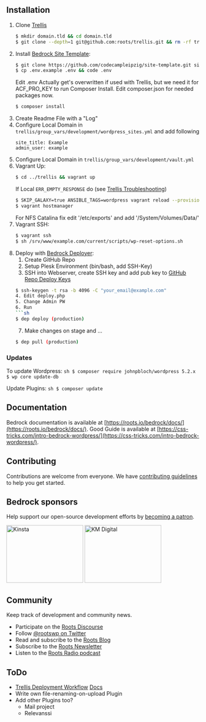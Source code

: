 ## Installation

1. Clone [Trellis]()
    ```sh
    $ mkdir domain.tld && cd domain.tld
    $ git clone --depth=1 git@github.com:roots/trellis.git && rm -rf trellis/.git
    ```
2. Install [Bedrock Site Template](https://github.com/codecampleipzig/site-template):
    ```sh
    $ git clone https://github.com/codecampleipzig/site-template.git site  && cd site && rm -rf .git
    $ cp .env.example .env && code .env
    ```
    Edit .env
    Actually get's overwritten if used with Trellis, but we need it for ACF_PRO_KEY to run Composer Install. Edit composer.json for needed packages now.
    ```sh
    $ composer install
    ```
3. Create Readme File with a "Log"
4. Configure Local Domain in `trellis/group_vars/development/wordpress_sites.yml` and add following
    ```
    site_title: Example
    admin_user: example
    ```
5. Configure Local Domain in `trellis/group_vars/development/vault.yml`
6. Vagrant Up:
    ```sh
    $ cd ../trellis && vagrant up
    ```
    If Local `ERR_EMPTY_RESPONSE` do (see [Trellis Troubleshooting](https://roots.io/trellis/docs/troubleshooting/))
    ```sh
    $ SKIP_GALAXY=true ANSIBLE_TAGS=wordpress vagrant reload --provision
    $ vagrant hostmanager
    ```
    For NFS Catalina fix edit '/etc/exports' and add '/System/Volumes/Data/'
7. Vagrant SSH:
    ```sh
    $ vagrant ssh
    $ sh /srv/www/example.com/current/scripts/wp-reset-options.sh
8. Deploy with [Bedrock Deployer](https://github.com/mmoollllee/bedrock-deployer):
    1. Create GitHub Repo
    2. Setup Plesk Environment (bin/bash, add SSH-Key)
    3. SSH into Webserver, create SSH key and add pub key to [GitHub Repo Deploy Keys](https://github.com/mmoollllee/site-template/settings/keys)
    ```sh
    $ ssh-keygen -t rsa -b 4096 -C "your_email@example.com"
    4. Edit deploy.php
    5. Change Admin PW
    6. Run
    ```sh
    $ dep deploy (production)
    ```
    7. Make changes on stage and ...
    ```sh
    $ dep pull (production)
    ```


### Updates

To update Wordpress:
    ```sh
    $ composer require johnpbloch/wordpress 5.2.x
    $ wp core update-db
    ```

Update Plugins:
    ```sh
    $ composer update
    ```

## Documentation

Bedrock documentation is available at [https://roots.io/bedrock/docs/](https://roots.io/bedrock/docs/).
Good Guide is available at [https://css-tricks.com/intro-bedrock-wordpress/](https://css-tricks.com/intro-bedrock-wordpress/).

## Contributing

Contributions are welcome from everyone. We have [contributing guidelines](https://github.com/roots/guidelines/blob/master/CONTRIBUTING.md) to help you get started.

## Bedrock sponsors

Help support our open-source development efforts by [becoming a patron](https://www.patreon.com/rootsdev).

<a href="https://kinsta.com/?kaid=OFDHAJIXUDIV"><img src="https://cdn.roots.io/app/uploads/kinsta.svg" alt="Kinsta" width="200" height="150"></a> <a href="https://k-m.com/"><img src="https://cdn.roots.io/app/uploads/km-digital.svg" alt="KM Digital" width="200" height="150"></a>

## Community

Keep track of development and community news.

* Participate on the [Roots Discourse](https://discourse.roots.io/)
* Follow [@rootswp on Twitter](https://twitter.com/rootswp)
* Read and subscribe to the [Roots Blog](https://roots.io/blog/)
* Subscribe to the [Roots Newsletter](https://roots.io/subscribe/)
* Listen to the [Roots Radio podcast](https://roots.io/podcast/)


## ToDo

* [Trellis Deployment Workflow](https://github.com/hamedb89/trellis-db-push-and-pull) [Docs](https://roots.io/trellis/docs/deploys/)
* Write own file-renaming-on-upload Plugin
* Add other Plugins too?
  * Mail project
  * Relevanssi
